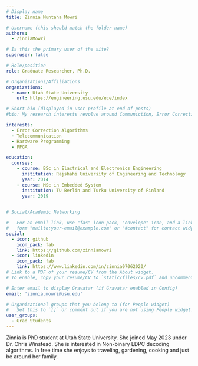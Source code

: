 ```yaml
---
# Display name
title: Zinnia Muntaha Mowri

# Username (this should match the folder name)
authors:
  - ZinniaMowri

# Is this the primary user of the site?
superuser: false

# Role/position
role: Graduate Researcher, Ph.D.

# Organizations/Affiliations
organizations:
  - name: Utah State University
    url: https://engineering.usu.edu/ece/index

# Short bio (displayed in user profile at end of posts)
#bio: My research interests revolve around Communiction, Error Correction Coding and FPGA programming.

interests:
  - Error Correction Algorithms
  - Telecommunication
  - Hardware Programming
  - FPGA

education:
  courses:
    - course: BSc in Elactrical and Electronics Engineering
      institution: Rajshahi University of Engineering and Technology
      year: 2014
    - course: MSc in Embedded System
      institution: TU Berlin and Turku University of Finland
      year: 2019
 

# Social/Academic Networking

#   For an email link, use "fas" icon pack, "envelope" icon, and a link in the
#   form "mailto:your-email@example.com" or "#contact" for contact widget.
social:
  - icon: github
    icon_pack: fab
    link: https://github.com/zinniamowri
  - icon: linkedin
    icon_pack: fab
    link: https://www.linkedin.com/in/zinnia07062020/
# Link to a PDF of your resume/CV from the About widget.
# To enable, copy your resume/CV to `static/files/cv.pdf` and uncomment the lines below.

# Enter email to display Gravatar (if Gravatar enabled in Config)
email: 'zinnia.mowri@usu.edu'

# Organizational groups that you belong to (for People widget)
#   Set this to `[]` or comment out if you are not using People widget.
user_groups:
  - Grad Students
---
```

Zinnia is PhD student at Utah State University. She joined May 2023 under Dr. Chris Winstead. She is interested in Non-binary LDPC decoding algorithms. In free time she enjoys to traveling, gardening, cooking and just be around her family. 
